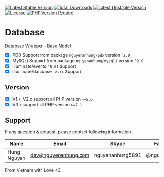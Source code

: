 [![Latest Stable Version](http://poser.pugx.org/nguyenanhung/database/v)](https://packagist.org/packages/nguyenanhung/database) [![Total Downloads](http://poser.pugx.org/nguyenanhung/database/downloads)](https://packagist.org/packages/nguyenanhung/database) [![Latest Unstable Version](http://poser.pugx.org/nguyenanhung/database/v/unstable)](https://packagist.org/packages/nguyenanhung/database) [![License](http://poser.pugx.org/nguyenanhung/database/license)](https://packagist.org/packages/nguyenanhung/database) [![PHP Version Require](http://poser.pugx.org/nguyenanhung/database/require/php)](https://packagist.org/packages/nguyenanhung/database)

# Database

Database Wrapper - Base Model

- [x] PDO Support from package `nguyenanhung/pdo` version `^2.0`
- [x] MySQLi Support from package `nguyenanhung/mysqli` version `^2.0`
- [x] illuminate/events `^8.61` Support
- [x] illuminate/database `^8.61` Support

## Version

- [x] V1.x, V2.x support all PHP version `>=5.6`
- [x] V3.x support all PHP version `>=7.1`

## Support

If any question & request, please contact following information

| Name        | Email                | Skype            | Facebook      |
| ----------- | -------------------- | ---------------- | ------------- |
| Hung Nguyen | dev@nguyenanhung.com | nguyenanhung5891 | @nguyenanhung |

From Vietnam with Love <3